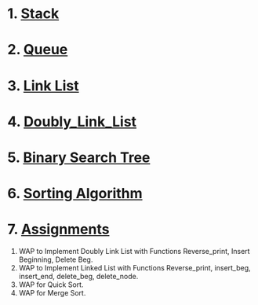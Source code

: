 # 1. [Stack](../Data_Structure/Stack)
# 2. [Queue](https://github.com/JAGAHPEE/CDAC-PG-DESD/tree/50eb131af24632ebbaec9bb8e35d0e3beaa2da3b/Data_Structure/Queue)
# 3. [Link List](https://github.com/JAGAHPEE/CDAC-PG-DESD/tree/50eb131af24632ebbaec9bb8e35d0e3beaa2da3b/Data_Structure/Link_List)
# 4. [Doubly_Link_List](/Doubly_Link_List/readme.md)
# 5. [Binary Search Tree]()
# 6. [Sorting Algorithm]()
# 7. [Assignments]()


1. WAP to Implement Doubly Link List with Functions Reverse_print, Insert Beginning, Delete Beg.
2. WAP to Implement Linked List with Functions Reverse_print, insert_beg, insert_end, delete_beg, delete_node.
3. WAP for Quick Sort.
4. WAP for Merge Sort.
